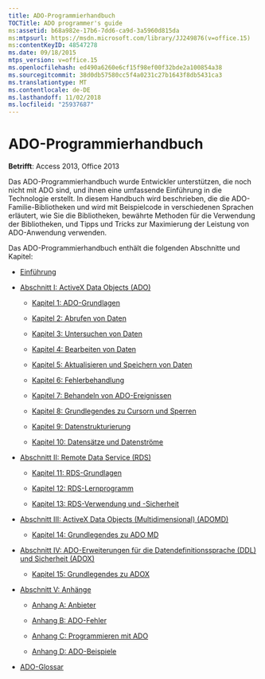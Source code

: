 ```yaml
---
title: ADO-Programmierhandbuch
TOCTitle: ADO programmer's guide
ms:assetid: b68a982e-17b6-7dd6-ca9d-3a5960d815da
ms:mtpsurl: https://msdn.microsoft.com/library/JJ249876(v=office.15)
ms:contentKeyID: 48547278
ms.date: 09/18/2015
mtps_version: v=office.15
ms.openlocfilehash: ed490a6260e6cf15f98ef00f32bde2a100854a38
ms.sourcegitcommit: 38d0db57580cc5f4a0231c27b1643f8db5431ca3
ms.translationtype: MT
ms.contentlocale: de-DE
ms.lasthandoff: 11/02/2018
ms.locfileid: "25937687"
---
```

# <a name="ado-programmers-guide"></a>ADO-Programmierhandbuch

**Betrifft**: Access 2013, Office 2013

Das ADO-Programmierhandbuch wurde Entwickler unterstützen, die noch nicht mit ADO sind, und ihnen eine umfassende Einführung in die Technologie erstellt. In diesem Handbuch wird beschrieben, die die ADO-Familie-Bibliotheken und wird mit Beispielcode in verschiedenen Sprachen erläutert, wie Sie die Bibliotheken, bewährte Methoden für die Verwendung der Bibliotheken, und Tipps und Tricks zur Maximierung der Leistung von ADO-Anwendung verwenden.

Das ADO-Programmierhandbuch enthält die folgenden Abschnitte und Kapitel:

- [Einführung](introduction-to-ado-programming.md)
  
- [Abschnitt I: ActiveX Data Objects (ADO)](section-i-activex-data-objects.md)
    
    - [Kapitel 1: ADO-Grundlagen](chapter-1-ado-fundamentals.md)
    
    - [Kapitel 2: Abrufen von Daten](chapter-2-getting-data.md)
    
    - [Kapitel 3: Untersuchen von Daten](chapter-3-examining-data.md)
    
    - [Kapitel 4: Bearbeiten von Daten](chapter-4-editing-data.md)
    
    - [Kapitel 5: Aktualisieren und Speichern von Daten](chapter-5-updating-and-persisting-data.md)
    
    - [Kapitel 6: Fehlerbehandlung](chapter-6-error-handling.md)
    
    - [Kapitel 7: Behandeln von ADO-Ereignissen](chapter-7-handling-ado-events.md)
    
    - [Kapitel 8: Grundlegendes zu Cursorn und Sperren](chapter-8-understanding-cursors-and-locks.md)
    
    - [Kapitel 9: Datenstrukturierung](chapter-9-data-shaping.md)
    
    - [Kapitel 10: Datensätze und Datenströme](chapter-10-records-and-streams.md)

- [Abschnitt II: Remote Data Service (RDS)](section-ii-remote-data-service.md)
    
    - [Kapitel 11: RDS-Grundlagen](chapter-11-rds-fundamentals.md)
    
    - [Kapitel 12: RDS-Lernprogramm](chapter-12-rds-tutorial.md)
    
    - [Kapitel 13: RDS-Verwendung und -Sicherheit](chapter-13-rds-usage-and-security.md)

- [Abschnitt III: ActiveX Data Objects (Multidimensional) (ADOMD)](section-iii-ado-multidimensional-ado-md.md)
    
    - [Kapitel 14: Grundlegendes zu ADO MD](chapter-14-ado-md-fundamentals.md)

- [Abschnitt IV: ADO-Erweiterungen für die Datendefinitionssprache (DDL) und Sicherheit (ADOX)](section-iv-ado-extensions-for-data-definition-language-and-security-adox.md)
    
    - [Kapitel 15: Grundlegendes zu ADOX](chapter-15-adox-fundamentals.md)

- [Abschnitt V: Anhänge](section-v-appendixes.md)
    
    - [Anhang A: Anbieter](appendix-a-providers.md)
    
    - [Anhang B: ADO-Fehler](appendix-b-ado-errors.md)
    
    - [Anhang C: Programmieren mit ADO](appendix-c-programming-with-ado.md)
    
    - [Anhang D: ADO-Beispiele](appendix-d-ado-samples.md)

- [ADO-Glossar](ado-glossary.md)

